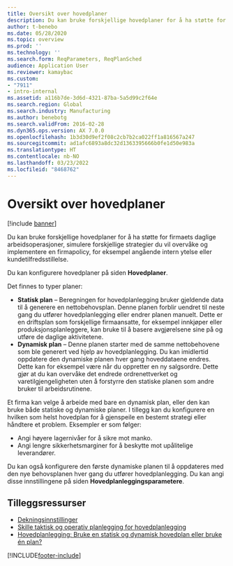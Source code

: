 ```yaml
---
title: Oversikt over hovedplaner
description: Du kan bruke forskjellige hovedplaner for å ha støtte for firmaets daglige arbeidsoperasjoner, simulere forskjellige strategier du vil overvåke og implementere en firmapolicy, for eksempel angående intern ytelse eller kundetilfredsstillelse.
author: t-benebo
ms.date: 05/28/2020
ms.topic: overview
ms.prod: ''
ms.technology: ''
ms.search.form: ReqParameters, ReqPlanSched
audience: Application User
ms.reviewer: kamaybac
ms.custom:
- "7911"
- intro-internal
ms.assetid: a116b7de-3d6d-4321-87ba-5a5d99c2f64e
ms.search.region: Global
ms.search.industry: Manufacturing
ms.author: benebotg
ms.search.validFrom: 2016-02-28
ms.dyn365.ops.version: AX 7.0.0
ms.openlocfilehash: 1b3d30d9ef2f08c2cb7b2ca022ff1a816567a247
ms.sourcegitcommit: ad1afc6893a8dc32d1363395666b0fe1d50e983a
ms.translationtype: HT
ms.contentlocale: nb-NO
ms.lasthandoff: 03/23/2022
ms.locfileid: "8468762"
---
```

# <a name="master-plans-overview"></a>Oversikt over hovedplaner

[!include [banner](../includes/banner.md)]

Du kan bruke forskjellige hovedplaner for å ha støtte for firmaets daglige arbeidsoperasjoner, simulere forskjellige strategier du vil overvåke og implementere en firmapolicy, for eksempel angående intern ytelse eller kundetilfredsstillelse.

Du kan konfigurere hovedplaner på siden **Hovedplaner**.

Det finnes to typer planer:

- **Statisk plan** – Beregningen for hovedplanlegging bruker gjeldende data til å generere en nettobehovsplan. Denne planen forblir uendret til neste gang du utfører hovedplanlegging eller endrer planen manuelt. Dette er en driftsplan som forskjellige firmaansatte, for eksempel innkjøper eller produksjonsplanleggere, kan bruke til å basere avgjørelsene sine på og utføre de daglige aktivitetene.
- **Dynamisk plan** – Denne planen starter med de samme nettobehovene som ble generert ved hjelp av hovedplanlegging. Du kan imidlertid oppdatere den dynamiske planen hver gang hoveddataene endres. Dette kan for eksempel være når du oppretter en ny salgsordre. Dette gjør at du kan overvåke det endrede ordrenettverket og varetilgjengeligheten uten å forstyrre den statiske planen som andre bruker til arbeidsrutinene.

Et firma kan velge å arbeide med bare en dynamisk plan, eller den kan bruke både statiske og dynamiske planer. I tillegg kan du konfigurere en hvilken som helst hovedplan for å gjenspeile en bestemt strategi eller håndtere et problem. Eksempler er som følger:

- Angi høyere lagernivåer for å sikre mot manko.
- Angi lengre sikkerhetsmarginer for å beskytte mot upålitelige leverandører.

Du kan også konfigurere den første dynamiske planen til å oppdateres med den nye behovsplanen hver gang du utfører hovedplanlegging. Du kan angi disse innstillingene på siden **Hovedplanleggingsparametere**.

## <a name="additional-resources"></a>Tilleggsressurser

- [Dekningsinnstillinger](coverage-settings.md)
- [Skille taktisk og operativ planlegging for hovedplanlegging](https://community.dynamics.com/ax/b/dynamicsaxmanufacturingrdteamblog/posts/separating-tactical-and-operative-planning-for-master-scheduling)
- [Hovedplanlegging: Bruke en statisk og dynamisk hovedplan eller bruke én plan?](https://community.dynamics.com/ax/b/msdynaxlessonslearned/archive/2014/01/16/master-planning-use-a-static-and-dynamic-master-plan-or-use-one-plan)

[!INCLUDE[footer-include](../../includes/footer-banner.md)]
